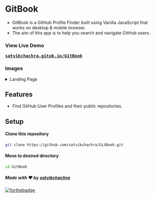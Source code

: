 # GitBook
* GitBook is a GitHub Profile Finder built using Vanilla JavaScript that works on desktop & mobile browser.
* The aim of this app is to help you search and navigate GitHub users.

### View Live Demo
<pre><a href="https://satvikchachra.gitub.io/GitBook"><b>satvikchachra.gitub.io/GitBook</b></a></pre>

### Images
<details>
  <summary>Landing Page</summary>
  <img src="assets/img/Screenshot.png" height="75%" width="75%">
</details>

## Features
* Find GitHub User Profiles and their public repositories.

## Setup
#### Clone this repository
```bash
git clone https://github.com/satvikchachra/GitBook.git
```

#### Move to desired directory
```bash
cd GitBook
```

##### Made with ♥ by <a href="https://github.com/satvikchachra">satvikchachra</a>

[![forthebadge](https://forthebadge.com/images/badges/built-with-love.svg)](https://github.com/satvikchachra)
